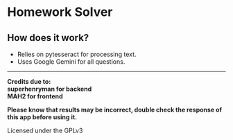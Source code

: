 <h1>Homework Solver</h1>

<h2>How does it work?</h2>

<ul>
<li>Relies on pytesseract for processing text.</li>
<li>Uses Google Gemini for all questions.</li>
</ul>

<hr>
<p><strong>Credits due to: <br>superhenryman for backend<br>MAH2 for frontend</strong></p>
<p><strong>Please know that results may be incorrect, double check the response of this app before using it.</strong></p>

<p>Licensed under the GPLv3</p>
